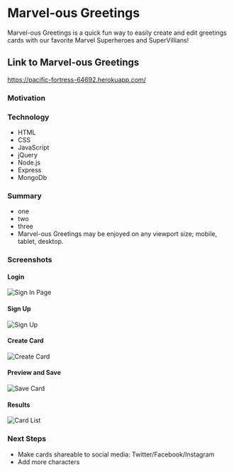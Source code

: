 # Marvel-ous Greetings

Marvel-ous Greetings is a quick fun way to easily create and edit greetings 
cards with our favorite Marvel Superheroes and SuperVillians!

## Link to Marvel-ous Greetings
https://pacific-fortress-64692.herokuapp.com/

### Motivation


### Technology
- HTML
- CSS
- JavaScript
- jQuery
- Node.js
- Express
- MongoDb


### Summary
- one
- two 
- three
- Marvel-ous Greetings may be enjoyed on any viewport size; mobile, tablet, desktop.

### Screenshots

#### Login
![Sign In Page ](/public/images/Login.png "Sign In with Credentials")

#### Sign Up
![Sign Up](/public/images/SignUp.png "Sign Up for an Account")

#### Create Card
![Create Card](/public/images/CreateCard.png "Create Your Greeting")

#### Preview and Save
![Save Card](/public/images/PreviewSaveCard.png "Preview and Save Greeting")

#### Results
![Card List](/public/images/SavedCardsList.png "View Your Saved Cards")


### Next Steps
- Make cards shareable to social media: Twitter/Facebook/Instagram
- Add more characters




